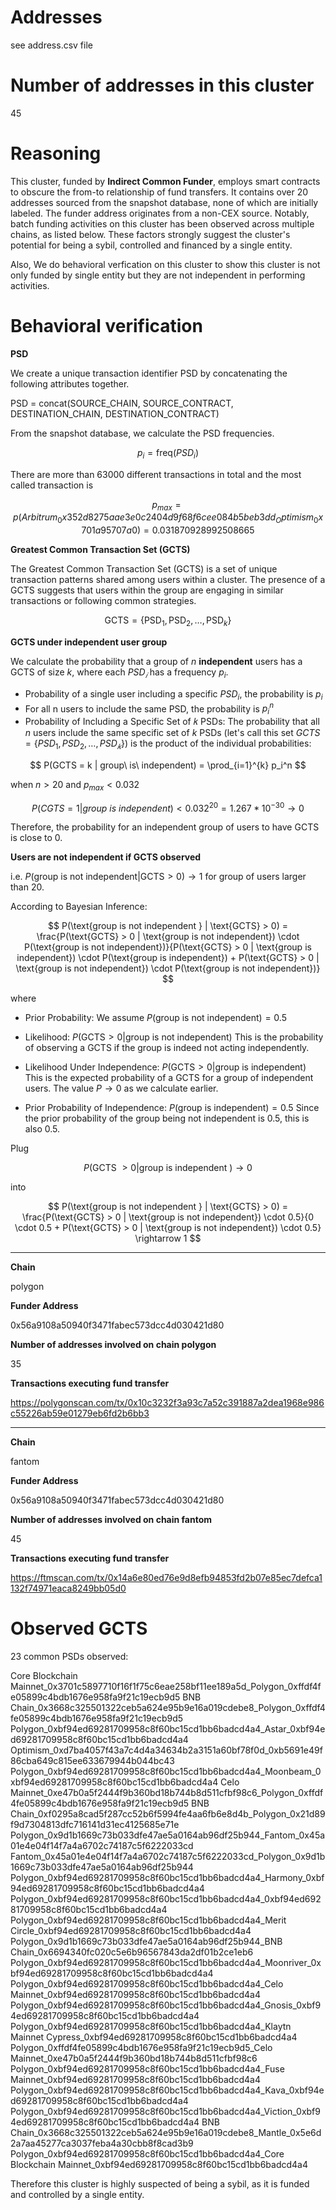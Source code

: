 # Addresses

see address.csv file

# Number of addresses in this cluster

45

# Reasoning

This cluster, funded by **Indirect Common Funder**, employs smart contracts to obscure the from-to relationship of fund transfers. It contains over 20 addresses sourced from the snapshot database, none of which are initially labeled. The funder address originates from a non-CEX source. Notably, batch funding activities on this cluster has been observed across multiple chains, as listed below. These factors strongly suggest the cluster's potential for being a sybil, controlled and financed by a single entity.

Also, We do behavioral verfication on this cluster to show this cluster is not only funded by single entity but they are not independent in performing activities.

# Behavioral verification

**PSD**

We create a unique transaction identifier PSD by concatenating the following attributes together.

PSD = concat(SOURCE_CHAIN, SOURCE_CONTRACT, DESTINATION_CHAIN, DESTINATION_CONTRACT)

From the snapshot database, we calculate the PSD frequencies.

$$ p_i = \text{freq}(PSD_i) $$

There are more than 63000 different transactions in total and the most called transaction is

$$
p_{max} = p(Arbitrum_0x352d8275aae3e0c2404d9f68f6cee084b5beb3dd_Optimism_0x701a95707a0) = 0.031870928992508665
$$

**Greatest Common Transaction Set (GCTS)**

The Greatest Common Transaction Set (GCTS) is a set of unique transaction patterns shared among users within a cluster. The presence of a GCTS suggests that users within the group are engaging in similar transactions or following common strategies.

$$
\text{GCTS} = \{ \text{PSD}_1, \text{PSD}_2, \ldots, \text{PSD}_k \}
$$

**GCTS under independent user group**

We calculate the probability that a group of $n$ **independent** users has a GCTS of size $k$, where each $PSD_𝑖$ has a frequency $p_i$.
​

- Probability of a single user including a specific $PSD_i$, the probability is $p_i$
- For all n users to include the same PSD, the probability is $p_i^n$
- Probability of Including a Specific Set of 𝑘 PSDs:
  The probability that all $n$ users include the same specific set of $k$ PSDs (let's call this set $GCTS=\{PSD_1,PSD_2,…,PSD_𝑘\}$) is the product of the individual probabilities:

$$
P(GCTS = k | group\ is\ independent) = \prod_{i=1}^{k} p_i^n
$$

when $n > 20$ and $p_{max} < 0.032$

$$
P(CGTS = 1 | group\ is\ independent) < 0.032^{20} = 1.267*10^{-30} \rightarrow 0
$$

Therefore, the probability for an independent group of users to have GCTS is close to 0.

**Users are not independent if GCTS observed**

i.e. $P(\text{group is not independent} | \text{GCTS} > 0) \rightarrow 1$ for group of users larger than 20.

According to Bayesian Inference:

$$
P(\text{group is not independent } | \text{GCTS} > 0) = \frac{P(\text{GCTS} > 0 | \text{group is not independent}) \cdot P(\text{group is not independent})}{P(\text{GCTS} > 0 | \text{group is independent}) \cdot P(\text{group is independent}) + P(\text{GCTS} > 0 | \text{group is not independent}) \cdot P(\text{group is not independent})}
$$

where

- Prior Probability:
  We assume $P(\text{group is not independent}) = 0.5$

- Likelihood:
  $P(\text{GCTS} > 0 | \text{group is not independent})$
  This is the probability of observing a GCTS if the group is indeed not acting independently.

- Likelihood Under Independence:
  $P(\text{GCTS} > 0 | \text{group is independent})$
  This is the expected probability of a GCTS for a group of independent users. The value $P \rightarrow 0$ as we calculate earlier.

- Prior Probability of Independence:
  $P(\text{group is independent}) = 0.5$
  Since the prior probability of the group being not independent is 0.5, this is also 0.5.

Plug ​

$$
P(\text{GCTS } > 0 | \text{group is independent }) \rightarrow 0
$$

into

$$
P(\text{group is not independent } | \text{GCTS} > 0) = \frac{P(\text{GCTS} > 0 | \text{group is not independent}) \cdot 0.5}{0 \cdot 0.5 + P(\text{GCTS} > 0 | \text{group is not independent}) \cdot 0.5}
\rightarrow 1
$$


---

**Chain**

polygon

**Funder Address**

0x56a9108a50940f3471fabec573dcc4d030421d80

**Number of addresses involved on chain polygon**

35

**Transactions executing fund transfer**

https://polygonscan.com/tx/0x10c3232f3a93c7a52c391887a2dea1968e986c55226ab59e01279eb6fd2b6bb3



---

**Chain**

fantom

**Funder Address**

0x56a9108a50940f3471fabec573dcc4d030421d80

**Number of addresses involved on chain fantom**

45

**Transactions executing fund transfer**

https://ftmscan.com/tx/0x14a6e80ed76e9d8efb94853fd2b07e85ec7defca1132f74971eaca8249bb05d0



# Observed GCTS

23 common PSDs observed:

Core Blockchain Mainnet_0x3701c5897710f16f1f75c6eae258bf11ee189a5d_Polygon_0xffdf4fe05899c4bdb1676e958fa9f21c19ecb9d5
BNB Chain_0x3668c325501322ceb5a624e95b9e16a019cdebe8_Polygon_0xffdf4fe05899c4bdb1676e958fa9f21c19ecb9d5
Polygon_0xbf94ed69281709958c8f60bc15cd1bb6badcd4a4_Astar_0xbf94ed69281709958c8f60bc15cd1bb6badcd4a4
Optimism_0xd7ba4057f43a7c4d4a34634b2a3151a60bf78f0d_0xb5691e49f86cba649c815ee633679944b044bc43
Polygon_0xbf94ed69281709958c8f60bc15cd1bb6badcd4a4_Moonbeam_0xbf94ed69281709958c8f60bc15cd1bb6badcd4a4
Celo Mainnet_0xe47b0a5f2444f9b360bd18b744b8d511cfbf98c6_Polygon_0xffdf4fe05899c4bdb1676e958fa9f21c19ecb9d5
BNB Chain_0xf0295a8cad5f287cc52b6f5994fe4aa6fb6e8d4b_Polygon_0x21d89f9d7304813dfc716141d31ec4125685e71e
Polygon_0x9d1b1669c73b033dfe47ae5a0164ab96df25b944_Fantom_0x45a01e4e04f14f7a4a6702c74187c5f6222033cd
Fantom_0x45a01e4e04f14f7a4a6702c74187c5f6222033cd_Polygon_0x9d1b1669c73b033dfe47ae5a0164ab96df25b944
Polygon_0xbf94ed69281709958c8f60bc15cd1bb6badcd4a4_Harmony_0xbf94ed69281709958c8f60bc15cd1bb6badcd4a4
Polygon_0xbf94ed69281709958c8f60bc15cd1bb6badcd4a4_0xbf94ed69281709958c8f60bc15cd1bb6badcd4a4
Polygon_0xbf94ed69281709958c8f60bc15cd1bb6badcd4a4_Merit Circle_0xbf94ed69281709958c8f60bc15cd1bb6badcd4a4
Polygon_0x9d1b1669c73b033dfe47ae5a0164ab96df25b944_BNB Chain_0x6694340fc020c5e6b96567843da2df01b2ce1eb6
Polygon_0xbf94ed69281709958c8f60bc15cd1bb6badcd4a4_Moonriver_0xbf94ed69281709958c8f60bc15cd1bb6badcd4a4
Polygon_0xbf94ed69281709958c8f60bc15cd1bb6badcd4a4_Celo Mainnet_0xbf94ed69281709958c8f60bc15cd1bb6badcd4a4
Polygon_0xbf94ed69281709958c8f60bc15cd1bb6badcd4a4_Gnosis_0xbf94ed69281709958c8f60bc15cd1bb6badcd4a4
Polygon_0xbf94ed69281709958c8f60bc15cd1bb6badcd4a4_Klaytn Mainnet Cypress_0xbf94ed69281709958c8f60bc15cd1bb6badcd4a4
Polygon_0xffdf4fe05899c4bdb1676e958fa9f21c19ecb9d5_Celo Mainnet_0xe47b0a5f2444f9b360bd18b744b8d511cfbf98c6
Polygon_0xbf94ed69281709958c8f60bc15cd1bb6badcd4a4_Fuse Mainnet_0xbf94ed69281709958c8f60bc15cd1bb6badcd4a4
Polygon_0xbf94ed69281709958c8f60bc15cd1bb6badcd4a4_Kava_0xbf94ed69281709958c8f60bc15cd1bb6badcd4a4
Polygon_0xbf94ed69281709958c8f60bc15cd1bb6badcd4a4_Viction_0xbf94ed69281709958c8f60bc15cd1bb6badcd4a4
BNB Chain_0x3668c325501322ceb5a624e95b9e16a019cdebe8_Mantle_0x5e6d2a7aa45277ca3037feba4a30cbb8f8cad3b9
Polygon_0xbf94ed69281709958c8f60bc15cd1bb6badcd4a4_Core Blockchain Mainnet_0xbf94ed69281709958c8f60bc15cd1bb6badcd4a4

Therefore this cluster is highly suspected of being a sybil, as it is funded and controlled by a single entity.
